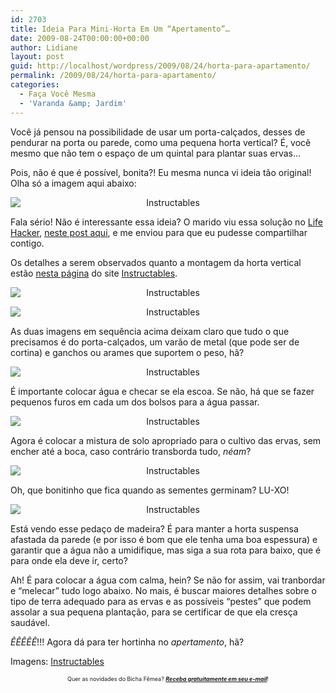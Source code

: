 ```yaml
---
id: 2703
title: Ideia Para Mini-Horta Em Um “Apertamento”…
date: 2009-08-24T00:00:00+00:00
author: Lidiane
layout: post
guid: http://localhost/wordpress/2009/08/24/horta-para-apartamento/
permalink: /2009/08/24/horta-para-apartamento/
categories:
  - Faça Você Mesma
  - 'Varanda &amp; Jardim'
---
```

Você já pensou na possibilidade de usar um porta-calçados, desses de pendurar na porta ou parede, como uma pequena horta vertical? É, você mesmo que não tem o espaço de um quintal para plantar suas ervas…

Pois, não é que é possível, bonita?! Eu mesma nunca vi ideia tão original! Olha só a imagem aqui abaixo:

<p style="text-align: center;">
  <img class="aligncenter" style="display: block; float: none; margin-left: auto; margin-right: auto;" title="Instructables" src="http://cache.gawker.com/assets/images/lifehacker/2009/07/2009-07-19_110541.jpg" alt="Instructables" />
</p>

Fala sério! Não é interessante essa ideia? O marido viu essa solução no <a href="http://lifehacker.com/" target="_blank">Life Hacker</a>, <a href="http://lifehacker.com/5311492/turn-a-shoe-organizer-into-a-vertical-herb-garden" target="_blank">neste post aqui</a>, e me enviou para que eu pudesse compartilhar contigo.

Os detalhes a serem observados quanto a montagem da horta vertical estão <a href="http://www.instructables.com/id/VERTICAL-VEGETABLES-quotGrow-upquot-in-a-smal/" target="_blank">nesta página</a> do site <a href="http://www.instructables.com/" target="_blank">Instructables</a>.

<p style="text-align: center;">
  <img class="aligncenter" style="display: block; float: none; margin-left: auto; margin-right: auto;" title="Instructables" src="http://www.instructables.com/files/deriv/F0Q/04ZJ/FWEGJTEC/F0Q04ZJFWEGJTEC.MEDIUM.jpg" alt="Instructables" />
</p>

<p style="text-align: center;">
  <img class="aligncenter" style="display: block; float: none; margin-left: auto; margin-right: auto;" title="Instructables" src="http://www.instructables.com/files/deriv/F3F/XU0R/FWEGJTTJ/F3FXU0RFWEGJTTJ.MEDIUM.jpg" alt="Instructables" />
</p>

As duas imagens em sequência acima deixam claro que tudo o que precisamos é do porta-calçados, um varão de metal (que pode ser de cortina) e ganchos ou arames que suportem o peso, hã?

<p style="text-align: center;">
  <img class="aligncenter" style="display: block; float: none; margin-left: auto; margin-right: auto;" title="Instructables" src="http://www.instructables.com/files/deriv/FIL/DF4J/FW5H331K/FILDF4JFW5H331K.MEDIUM.jpg" alt="Instructables" />
</p>

É importante colocar água e checar se ela escoa. Se não, há que se fazer pequenos furos em cada um dos bolsos para a água passar.

<p style="text-align: center;">
  <img class="aligncenter" style="display: block; float: none; margin-left: auto; margin-right: auto;" title="Instructables" src="http://www.instructables.com/files/deriv/FHY/4BIW/FW5H332J/FHY4BIWFW5H332J.MEDIUM.jpg" alt="Instructables" />
</p>

Agora é colocar a mistura de solo apropriado para o cultivo das ervas, sem encher até a boca, caso contrário transborda tudo, _néam_?

<p style="text-align: center;">
  <img class="aligncenter" style="display: block; float: none; margin-left: auto; margin-right: auto;" title="Instructables" src="http://www.instructables.com/files/deriv/FLX/41MP/FWEGJTTK/FLX41MPFWEGJTTK.MEDIUM.jpg" alt="Instructables" />
</p>

Oh, que bonitinho que fica quando as sementes germinam? LU-XO!

<p style="text-align: center;">
  <img class="aligncenter" style="display: block; float: none; margin-left: auto; margin-right: auto;" title="Instructables" src="http://www.instructables.com/files/deriv/FWJ/6VIT/FWEGJTTH/FWJ6VITFWEGJTTH.MEDIUM.jpg" alt="Instructables" />
</p>

Está vendo esse pedaço de madeira? É para manter a horta suspensa afastada da parede (e por isso é bom que ele tenha uma boa espessura) e garantir que a água não a umidifique, mas siga a sua rota para baixo, que é para onde ela deve ir, certo?

Ah! É para colocar a água com calma, hein? Se não for assim, vai tranbordar e “melecar” tudo logo abaixo. No mais, é buscar maiores detalhes sobre o tipo de terra adequado para as ervas e as possíveis “pestes” que podem assolar a sua pequena plantação, para se certificar de que ela cresça saudável.

_ÊÊÊÊÊ_!!! Agora dá para ter hortinha no _apertamento_, hã?

Imagens: <a href="http://www.instructables.com/" target="_blank">Instructables</a>

<p style="text-align: center;">
  <span style="font-size: xx-small;">Quer as novidades do Bicha Fêmea? <strong><em><a href="http://feedburner.google.com/fb/a/mailverify?uri=blogbichafemea&loc=pt_BR">Receba gratuitamente em seu e-mail</a></em></strong>!</span>
</p>
